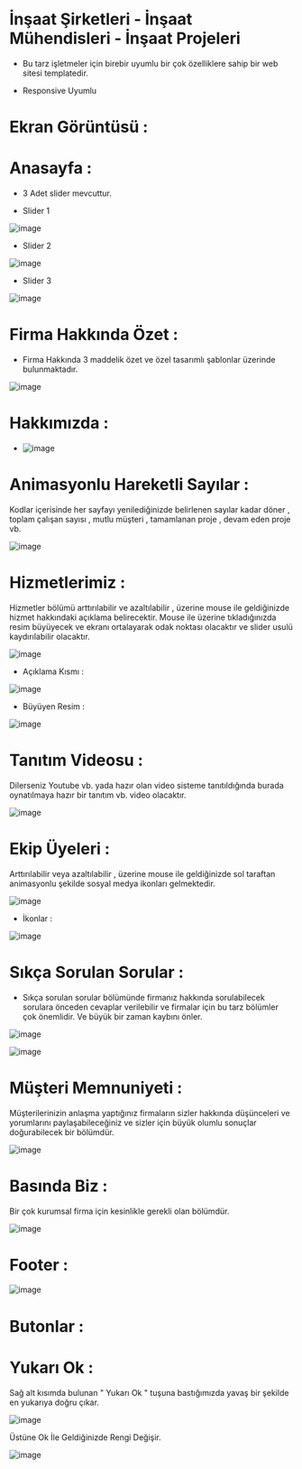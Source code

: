 # İnşaat Şirketleri - İnşaat Mühendisleri - İnşaat Projeleri 
 
- Bu tarz işletmeler için birebir uyumlu bir çok özelliklere sahip bir web sitesi templatedir.

- Responsive Uyumlu

# Ekran Görüntüsü :

# Anasayfa :

- 3 Adet slider mevcuttur. 

- Slider 1

![image](https://github.com/ErenCanKONUK/All-Web-Page-Template/assets/97176491/05cb462d-730a-4bb3-b60d-fd3ad3b4b4fa)

- Slider 2

![image](https://github.com/ErenCanKONUK/All-Web-Page-Template/assets/97176491/a9883743-6f7f-42df-8841-3b971ccf8dc3)

- Slider 3

![image](https://github.com/ErenCanKONUK/All-Web-Page-Template/assets/97176491/0e37237e-2c65-4171-b6a7-a537a3d4ade0)

# Firma Hakkında Özet :

- Firma Hakkında 3 maddelik özet ve özel tasarımlı şablonlar üzerinde bulunmaktadır.

![image](https://github.com/ErenCanKONUK/All-Web-Page-Template/assets/97176491/25edd934-fe78-49be-8205-1d62f339f70b)

# Hakkımızda :

- ![image](https://github.com/ErenCanKONUK/All-Web-Page-Template/assets/97176491/89f0d110-550f-4d23-99f0-901fb5a14885)

# Animasyonlu Hareketli Sayılar :

Kodlar içerisinde her sayfayı yenilediğinizde belirlenen sayılar kadar döner , toplam çalışan sayısı , mutlu müşteri , tamamlanan proje , devam eden proje vb.

![image](https://github.com/ErenCanKONUK/All-Web-Page-Template/assets/97176491/ed653cd9-f5e7-493d-b697-3e6e143a42d3)

# Hizmetlerimiz :

Hizmetler bölümü arttırılabilir ve azaltılabilir , üzerine mouse ile geldiğinizde hizmet hakkındaki açıklama belirecektir. Mouse ile üzerine tıkladığınızda resim büyüyecek ve ekranı ortalayarak odak noktası olacaktır ve slider usulü kaydırılabilir olacaktır.

![image](https://github.com/ErenCanKONUK/All-Web-Page-Template/assets/97176491/93e8817a-2c2e-46dd-becc-b5509c009711)

- Açıklama Kısmı :

![image](https://github.com/ErenCanKONUK/All-Web-Page-Template/assets/97176491/c991e1fb-413a-4663-9e6d-31d5350d8a57)

- Büyüyen Resim :

![image](https://github.com/ErenCanKONUK/All-Web-Page-Template/assets/97176491/3f4a6eb8-91da-43d6-aaa4-70578c657e59)

# Tanıtım Videosu :

Dilerseniz Youtube vb. yada hazır olan video sisteme tanıtıldığında burada oynatılmaya hazır bir tanıtım vb. video olacaktır.

![image](https://github.com/ErenCanKONUK/All-Web-Page-Template/assets/97176491/5307aa53-9e3a-43c2-acce-26e3c244f8da)

# Ekip Üyeleri :

Arttırılabilir veya azaltılabilir , üzerine mouse ile geldiğinizde sol taraftan animasyonlu şekilde sosyal medya ikonları gelmektedir.

![image](https://github.com/ErenCanKONUK/All-Web-Page-Template/assets/97176491/8b629665-c3bd-462e-a473-52a76974202d)

- İkonlar :

![image](https://github.com/ErenCanKONUK/All-Web-Page-Template/assets/97176491/3ebaedb0-ee38-4bdf-a60b-26d317ac35c1)

# Sıkça Sorulan Sorular :

- Sıkça sorulan sorular bölümünde firmanız hakkında sorulabilecek sorulara önceden cevaplar verilebilir ve firmalar için bu tarz bölümler çok önemlidir. Ve büyük bir zaman kaybını önler.

![image](https://github.com/ErenCanKONUK/All-Web-Page-Template/assets/97176491/b7b6d7ac-1ff0-4455-a137-71348a6aff3a)

![image](https://github.com/ErenCanKONUK/All-Web-Page-Template/assets/97176491/30ae4f16-fe26-4e1e-b997-a8ecd847869e)

# Müşteri Memnuniyeti :

Müşterilerinizin anlaşma yaptığınız firmaların sizler hakkında düşünceleri ve yorumlarını paylaşabileceğiniz ve sizler için büyük olumlu sonuçlar doğurabilecek bir bölümdür.

![image](https://github.com/ErenCanKONUK/All-Web-Page-Template/assets/97176491/bf7ccc0d-0638-492f-a6ba-bb7280427da1)

# Basında Biz :

Bir çok kurumsal firma için kesinlikle gerekli olan bölümdür.

![image](https://github.com/ErenCanKONUK/All-Web-Page-Template/assets/97176491/c0d11a5c-2bd3-4548-ace2-4544df1aedda)

# Footer :

![image](https://github.com/ErenCanKONUK/All-Web-Page-Template/assets/97176491/ba5dd260-0bc7-4590-9d35-cf6224b34cbc)

# Butonlar :

# Yukarı Ok :

Sağ alt kısımda bulunan " Yukarı Ok " tuşuna bastığımızda yavaş bir şekilde en yukarıya doğru çıkar.

![image](https://github.com/ErenCanKONUK/All-Web-Page-Template/assets/97176491/7e4afa3c-81f4-4cb8-965d-f74d422403c4)

Üstüne Ok İle Geldiğinizde Rengi Değişir.

![image](https://github.com/ErenCanKONUK/All-Web-Page-Template/assets/97176491/999e952a-aae7-4923-8a5d-4084cbc51581)

